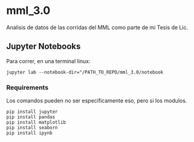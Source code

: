 # mml_3.0
Analisis de datos de las corridas del MML como parte de mi Tesis de Lic.

## Jupyter Notebooks
Para correr, en una terminal linux:


```
jupyter lab --notebook-dir="/PATH_TO_REPO/mml_3.0/notebook
```

### Requirements
Los comandos pueden no ser especificamente eso, pero si los modulos.

```
pip install jupyter
pip install pandas
pip install matplotlib
pip install seaborn
pip install ipynb
```
